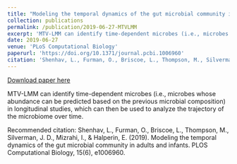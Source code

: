 ```yaml
---
title: "Modeling the temporal dynamics of the gut microbial community in adults and infants"
collection: publications
permalink: /publication/2019-06-27-MTVLMM
excerpt: 'MTV-LMM can identify time-dependent microbes (i.e., microbes whose abundance can be predicted based on the previous microbial composition) in longitudinal studies, which can then be used to analyze the trajectory of the microbiome over time.'
date: 2019-06-27
venue: 'PLoS Computational Biology'
paperurl: 'https://doi.org/10.1371/journal.pcbi.1006960'
citation: 'Shenhav, L., Furman, O., Briscoe, L., Thompson, M., Silverman, J. D., Mizrahi, I., &amp; Halperin, E. (2019). Modeling the temporal dynamics of the gut microbial community in adults and infants. PLOS Computational Biology, 15(6), e1006960.'
---
```


<a href='https://doi.org/10.1371/journal.pcbi.1006960'>Download paper here</a>

MTV-LMM can identify time-dependent microbes (i.e., microbes whose abundance can be predicted based on the previous microbial composition) in longitudinal studies, which can then be used to analyze the trajectory of the microbiome over time.

Recommended citation: Shenhav, L., Furman, O., Briscoe, L., Thompson, M., Silverman, J. D., Mizrahi, I., & Halperin, E. (2019). Modeling the temporal dynamics of the gut microbial community in adults and infants. PLOS Computational Biology, 15(6), e1006960.